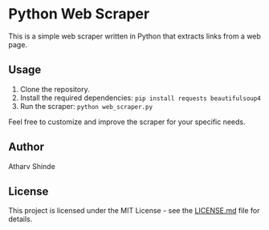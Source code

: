 # Python Web Scraper

This is a simple web scraper written in Python that extracts links from a web page.

## Usage

1. Clone the repository.
2. Install the required dependencies: `pip install requests beautifulsoup4`
3. Run the scraper: `python web_scraper.py`

Feel free to customize and improve the scraper for your specific needs.

## Author

Atharv Shinde

## License

This project is licensed under the MIT License - see the [LICENSE.md](LICENSE.md) file for details.
